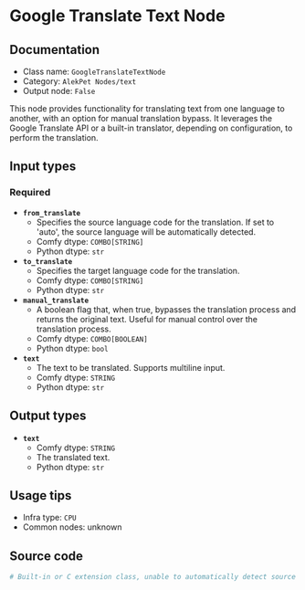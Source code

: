 # Google Translate Text Node
## Documentation
- Class name: `GoogleTranslateTextNode`
- Category: `AlekPet Nodes/text`
- Output node: `False`

This node provides functionality for translating text from one language to another, with an option for manual translation bypass. It leverages the Google Translate API or a built-in translator, depending on configuration, to perform the translation.
## Input types
### Required
- **`from_translate`**
    - Specifies the source language code for the translation. If set to 'auto', the source language will be automatically detected.
    - Comfy dtype: `COMBO[STRING]`
    - Python dtype: `str`
- **`to_translate`**
    - Specifies the target language code for the translation.
    - Comfy dtype: `COMBO[STRING]`
    - Python dtype: `str`
- **`manual_translate`**
    - A boolean flag that, when true, bypasses the translation process and returns the original text. Useful for manual control over the translation process.
    - Comfy dtype: `COMBO[BOOLEAN]`
    - Python dtype: `bool`
- **`text`**
    - The text to be translated. Supports multiline input.
    - Comfy dtype: `STRING`
    - Python dtype: `str`
## Output types
- **`text`**
    - Comfy dtype: `STRING`
    - The translated text.
    - Python dtype: `str`
## Usage tips
- Infra type: `CPU`
- Common nodes: unknown


## Source code
```python
# Built-in or C extension class, unable to automatically detect source code
```
